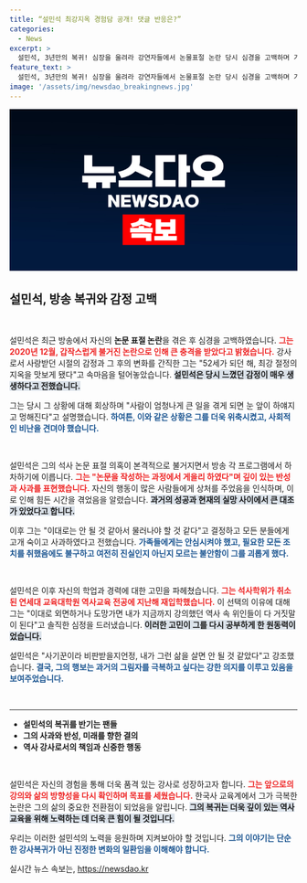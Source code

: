 ```yaml
---
title: “설민석 최강지옥 경험담 공개! 댓글 반응은?”
categories:
  - News
excerpt: >
  설민석, 3년만의 복귀! 심장을 울려라 강연자들에서 논물표절 논란 당시 심경을 고백하며 가족과의 고통을 털어놓았다. 다시 공부를 시작한 이유는 역사 속 진짜 강사가 되기 위해서! 클릭하고 그의 진솔한 이야기를 확인해보세요.
feature_text: >
  설민석, 3년만의 복귀! 심장을 울려라 강연자들에서 논물표절 논란 당시 심경을 고백하며 가족과의 고통을 털어놓았다. 다시 공부를 시작한 이유는 역사 속 진짜 강사가 되기 위해서! 클릭하고 그의 진솔한 이야기를 확인해보세요.
image: '/assets/img/newsdao_breakingnews.jpg'
---
```


<p><img src="/assets/img/newsdao_breakingnews.jpg" alt="firstkoreanews 속보" /></p>

<h2 data-ke-size="size26">설민석, 방송 복귀와 감정 고백</h2>

<p data-ke-size="size16">&nbsp;</p>

<p>설민석은 최근 방송에서 자신의 <strong>논문 표절 논란</strong>을 겪은 후 심경을 고백하였습니다. <b><span style="color: #ee2323;">그는 2020년 12월, 갑작스럽게 불거진 논란으로 인해 큰 충격을 받았다고 밝혔습니다.</span></b> 강사로서 사랑받던 시절의 감정과 그 후의 변화를 간직한 그는 "52세가 되던 해, 최강 절정의 지옥을 맛보게 됐다"고 속마음을 털어놓았습니다. <b><span style="background-color: #21538527;">설민석은 당시 느꼈던 감정이 매우 생생하다고 전했습니다.</span></b> </p>

<p>그는 당시 그 상황에 대해 회상하며 "사람이 엄청나게 큰 일을 겪게 되면 눈 앞이 하얘지고 멍해진다"고 설명했습니다. <b><span style="color: #1a5490;">하여튼, 이와 같은 상황은 그를 더욱 위축시켰고, 사회적인 비난을 견뎌야 했습니다.</span></b> </p>

<p data-ke-size="size16">&nbsp;</p>

<p>설민석은 그의 석사 논문 표절 의혹이 본격적으로 불거지면서 방송 각 프로그램에서 하차하기에 이릅니다. <b><span style="color: #ee2323;">그는 "논문을 작성하는 과정에서 게을리 하였다"며 깊이 있는 반성과 사과를 표현했습니다.</span></b> 자신의 행동이 많은 사람들에게 상처를 주었음을 인식하며, 이로 인해 힘든 시간을 겪었음을 알렸습니다. <b><span style="background-color: #21538527;">과거의 성공과 현재의 실망 사이에서 큰 대조가 있었다고 합니다.</span></b></p>

<p>이후 그는 "이대로는 안 될 것 같아서 물러나야 할 것 같다"고 결정하고 모든 분들에게 고개 숙이고 사과하였다고 전했습니다. <b><span style="color: #1a5490;">가족들에게는 안심시켜야 했고, 필요한 모든 조치를 취했음에도 불구하고 여전히 진실인지 아닌지 모르는 불안함이 그를 괴롭게 했다.</span></b></p>

<p data-ke-size="size16">&nbsp;</p>

<p>설민석은 이후 자신의 학업과 경력에 대한 고민을 파헤쳤습니다. <b><span style="color: #ee2323;">그는 석사학위가 취소된 연세대 교육대학원 역사교육 전공에 지난해 재입학했습니다.</span></b> 이 선택의 이유에 대해 그는 "이대로 외면하거나 도망가면 내가 지금까지 강의했던 역사 속 위인들이 다 거짓말이 된다"고 솔직한 심정을 드러냈습니다. <b><span style="background-color: #21538527;">이러한 고민이 그를 다시 공부하게 한 원동력이었습니다.</span></b></p>

<p>설민석은 "사기꾼이라 비판받을지언정, 내가 그런 삶을 살면 안 될 것 같았다"고 강조했습니다. <b><span style="color: #1a5490;">결국, 그의 행보는 과거의 그림자를 극복하고 싶다는 강한 의지를 이루고 있음을 보여주었습니다.</span></b></p>

<p data-ke-size="size16">&nbsp;</p>

<hr>

<ul>
<li><b>설민석의 복귀를 반기는 팬들</b></li>
<li><b>그의 사과와 반성, 미래를 향한 결의</b></li>
<li><b>역사 강사로서의 책임과 신중한 행동</b></li>
</ul>

<p data-ke-size="size16">&nbsp;</p>

<p>설민석은 자신의 경험을 통해 더욱 품격 있는 강사로 성장하고자 합니다. <b><span style="color: #ee2323;">그는 앞으로의 강의와 삶의 방향성을 다시 확인하며 목표를 세웠습니다.</span></b> 한국사 교육계에서 그가 극복한 논란은 그의 삶의 중요한 전환점이 되었음을 알립니다. <b><span style="background-color: #21538527;">그의 복귀는 더욱 깊이 있는 역사 교육을 위해 노력하는 데 더욱 큰 힘이 될 것입니다.</span></b> </p>

<p>우리는 이러한 설민석의 노력을 응원하며 지켜보아야 할 것입니다. <b><span style="color: #1a5490;">그의 이야기는 단순한 강사복귀가 아닌 진정한 변화의 일환임을 이해해야 합니다.</span></b>  </p>
실시간 뉴스 속보는, <a href="https://newsdao.kr" rel="dofollow">https://newsdao.kr</a>


